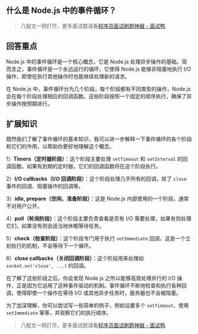 ## 什么是 Node.js 中的事件循环？
> 八股文一网打尽，更多面试题请看[程序员面试刷题神器 - 面试鸭](https://www.mianshiya.com/)

## 回答重点
Node.js 中的事件循环是一个核心概念，它是 Node.js 处理异步操作的基础。简而言之，事件循环是一个永远运行的循环，它使得 Node.js 能够非阻塞地执行 I/O 操作，即使在执行其他操作时也能继续处理新的请求。

在 Node.js 中，事件循环分为几个阶段，每个阶段都有不同类型的操作，Node.js 会在每个阶段处理相应的回调函数。这些阶段按照一个固定的顺序执行，确保了异步操作按预期进行。

## 扩展知识
既然我们了解了事件循环的基本知识，我可以进一步解释一下事件循环的各个阶段和它们的作用，以帮助你更好地理解这个概念。

1）**Timers（定时器阶段）**：这个阶段主要处理 `setTimeout` 和 `setInterval` 的回调函数。如果有到期的定时器，它们的回调函数将在这个阶段执行。

2）**I/O callbacks（I/O 回调阶段）**：这个阶段处理几乎所有的回调，除了 `close` 事件的回调、阻塞操作的回调等。

3）**idle, prepare（空闲、准备阶段）**：这是 Node.js 内部使用的一个阶段，通常不对用户公开。

4）**poll（轮询阶段）**：这个阶段主要负责查看是否有 I/O 需要处理，如果有则处理它们，如果没有则会适当地休眠等待任务。

5）**check（检查阶段）**：这个阶段专门用于执行 `setImmediate` 回调，这是一个立刻执行的机制，不会等待下一个循环。

6）**close callbacks（关闭回调阶段）**：这个阶段用来处理如 `socket.on('close', ...)` 的回调。

在了解了这些阶段之后，你会发现 Node.js 之所以能够高效处理并行的 I/O 操作，正是因为它运用了这种事件驱动的机制。事件循环不断地检查和执行各种回调，使得即使一个操作在等待 I/O 或其他异步任务时，服务器也不会被阻塞。

为了加深理解，你可以尝试写一些简单的例子，例如设置多个 `setTimeout`、使用 `setImmediate` 等等，并观察它们的执行顺序。



> 八股文一网打尽，更多面试题请看[程序员面试刷题神器 - 面试鸭](https://www.mianshiya.com/)